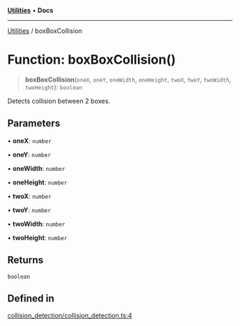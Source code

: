 [**Utilities**](../README.md) • **Docs**

***

[Utilities](../README.md) / boxBoxCollision

# Function: boxBoxCollision()

> **boxBoxCollision**(`oneX`, `oneY`, `oneWidth`, `oneHeight`, `twoX`, `twoY`, `twoWidth`, `twoHeight`): `boolean`

Detects collision between 2 boxes.

## Parameters

• **oneX**: `number`

• **oneY**: `number`

• **oneWidth**: `number`

• **oneHeight**: `number`

• **twoX**: `number`

• **twoY**: `number`

• **twoWidth**: `number`

• **twoHeight**: `number`

## Returns

`boolean`

## Defined in

[collision\_detection/collision\_detection.ts:4](https://github.com/noobiept/utilities/blob/1d2cee23362dcff5c0b5fdf27f21e257e8f3dc9e/source/collision_detection/collision_detection.ts#L4)
